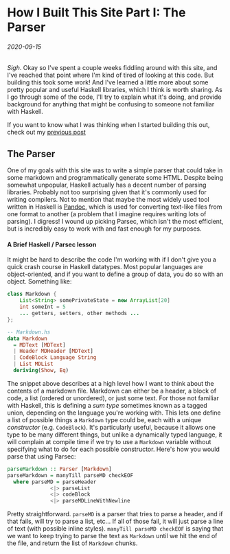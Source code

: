 # How I Built This Site Part I: The Parser
###### *2020-09-15*

*Sigh*. Okay so I've spent a couple weeks fiddling around with this site, and I've reached that point where I'm kind of tired of looking at this code. But building this took some work! And I've learned a little more about some pretty popular and useful Haskell libraries, which I think is worth sharing. As I go through some of the code, I'll try to explain what it's doing, and provide background for anything that might be confusing to someone not familiar with Haskell.

If you want to know what I was thinking when I started building this out, check out my [previous post](http://danieltuveson.com/posts/2020-09-02-hello-world.md)

## The Parser
One of my goals with this site was to write a simple parser that could take in some markdown and programmatically generate some HTML. Despite being somewhat unpopular, Haskell actually has a decent number of parsing libraries. Probably not too surprising given that it's commonly used for writing compilers. Not to mention that maybe the most widely used tool written in Haskell is [Pandoc](https://github.com/jgm/pandoc), which is used for converting text-like files from one format to another (a problem that I imagine requires writing lots of parsing). I digress! I wound up picking Parsec, which isn't the most efficient, but is incredibly easy to work with and fast enough for my purposes.

#### A Brief Haskell / Parsec lesson
It might be hard to describe the code I'm working with if I don't give you a quick crash course in Haskell datatypes. Most popular languages are object-oriented, and if you want to define a group of data, you do so with an object. Something like: 

```java
class Markdown {
    List<String> somePrivateState = new ArrayList[20]
    int someInt = 5
    ... getters, setters, other methods ...
}; 
```

```haskell
-- Markdown.hs
data Markdown
  = MDText [MDText]
  | Header MDHeader [MDText]
  | CodeBlock Language String 
  | List MDList 
  deriving(Show, Eq)
```

The snippet above describes at a high level how I want to think about the contents of a markdown file. Markdown can either be a header, a block of code, a list (ordered or unordered), or just some text. For those not familiar with Haskell, this is defining a _sum type_ sometimes known as a tagged union, depending on the language you're working with. This lets one define a list of possible things a `Markdown` type could be, each with a unique _constructor_ (e.g. `CodeBlock`). It's particularly useful, because it allows one type to be many different things, but unlike a dynamically typed language, it will complain at compile time if we try to use a `Markdown` variable without specifying what to do for each possible constructor. Here's how you would parse that using Parsec:

```haskell
parseMarkdown :: Parser [Markdown]
parseMarkdown = manyTill parseMD checkEOF
  where parseMD = parseHeader 
              <|> parseList 
              <|> codeBlock 
              <|> parseMDLineWithNewline
```

Pretty straightforward. `parseMD` is a parser that tries to parse a header, and if that fails, will try to parse a list, etc... If all of those fail, it will just parse a line of text (with possible inline styles). `manyTill parseMD checkEOF` is saying that we want to keep trying to parse the text as `Markdown` until we hit the end of the file, and return the list of `Markdown` chunks.
